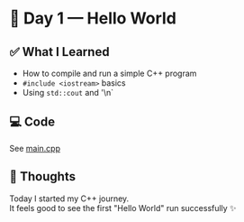 # 📘 Day 1 — Hello World

## ✅ What I Learned
- How to compile and run a simple C++ program
- `#include <iostream>` basics
- Using `std::cout` and '\n`

## 💻 Code
See [main.cpp](./main.cpp)

## 🌱 Thoughts
Today I started my C++ journey.  
It feels good to see the first "Hello World" run successfully ✨

